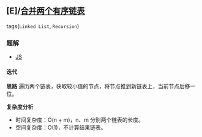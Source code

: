 ## [E]/[合并两个有序链表](https://leetcode-cn.com/problems/merge-two-sorted-lists/)
tags(`Linked List`, `Recursion`)

### 题解
+ [JS](../../codes/js/problems/128/21.js)

#### 迭代
**思路**
遍历两个链表，获取较小值的节点，将节点推到新链表上，当前节点后移一位。

**复杂度分析**
+ 时间复杂度：O(n + m)，n、m 分别两个链表的长度。
+ 空间复杂度：O(1)，不计算结果链表。